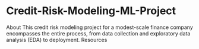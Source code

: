# Credit-Risk-Modeling-ML-Project
About This credit risk modeling project for a modest-scale finance company encompasses the entire process, from data collection and exploratory data analysis (EDA) to deployment.  Resources
